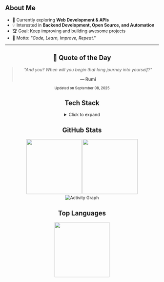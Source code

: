 ## About Me

- 🌱 Currently exploring **Web Development & APIs**  
- 💡 Interested in **Backend Development, Open Source, and Automation**  
- 🏆 Goal: Keep improving and building awesome projects  
- 🎯 Motto: *"Code, Learn, Improve, Repeat."*

----

<!-- QUOTE:START -->
<div align="center">

## 📝 Quote of the Day

> *"And you? When will you begin that long journey into yourself?"*
> 
> **— Rumi**

<sub>Updated on September 08, 2025</sub>

</div>
<!-- QUOTE:END -->


<div align="center">

## Tech Stack

<details>
  <summary>Click to expand</summary>

<p align="center">
  <img src="https://skillicons.dev/icons?i=html,css,js,nodejs,react,python,bash,git,github,vscode,mongodb,redis,supabase,figma,docker,prisma&perline=8" />
</p>

</div>

<div align="center">

</details>

## GitHub Stats

</div>

<div align="center">
  <img src="https://github-readme-stats.vercel.app/api?username=yuurahz&show_icons=true&theme=tokyonight&hide_border=true" height="180px"/>
  <img src="https://github-readme-streak-stats.herokuapp.com/?user=yuurahz&theme=tokyonight&hide_border=true" height="180px"/>
</div>

<div align="center">
  <img src="https://github-readme-activity-graph.vercel.app/graph?username=yuurahz&theme=tokyo-night" alt="Activity Graph"/>
</div>


<div align="center">

## Top Languages

</div>
<p align="center">
  <img src="https://github-readme-stats.vercel.app/api/top-langs/?username=yuurahz&layout=compact&theme=tokyonight&hide_border=true" height="180px"/>
</p>
